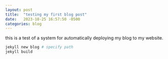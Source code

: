 ```yaml
---
layout: post
title:  "testing my first blog post"
date:   2023-10-25 16:57:50 -0500
categories: blog
---
```


this is a test of a system for automatically deploying my blog to my website.
```bash
jekyll new blog # specify path
jekyll build
```

